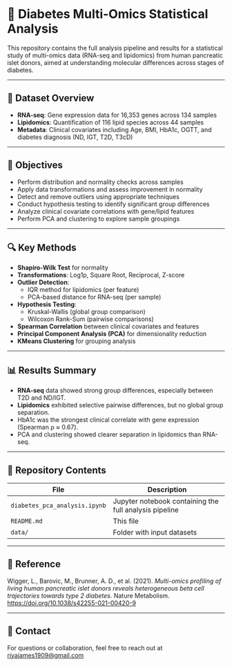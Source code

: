 # 🧪 Diabetes Multi-Omics Statistical Analysis

This repository contains the full analysis pipeline and results for a statistical study of multi-omics data (RNA-seq and lipidomics) from human pancreatic islet donors, aimed at understanding molecular differences across stages of diabetes.

---

## 📁 Dataset Overview

- **RNA-seq**: Gene expression data for 16,353 genes across 134 samples
- **Lipidomics**: Quantification of 116 lipid species across 44 samples
- **Metadata**: Clinical covariates including Age, BMI, HbA1c, OGTT, and diabetes diagnosis (ND, IGT, T2D, T3cD)

---

## 🎯 Objectives

- Perform distribution and normality checks across samples
- Apply data transformations and assess improvement in normality
- Detect and remove outliers using appropriate techniques
- Conduct hypothesis testing to identify significant group differences
- Analyze clinical covariate correlations with gene/lipid features
- Perform PCA and clustering to explore sample groupings

---

## 🔍 Key Methods

- **Shapiro-Wilk Test** for normality
- **Transformations**: Log1p, Square Root, Reciprocal, Z-score
- **Outlier Detection**:
  - IQR method for lipidomics (per feature)
  - PCA-based distance for RNA-seq (per sample)
- **Hypothesis Testing**:
  - Kruskal-Wallis (global group comparison)
  - Wilcoxon Rank-Sum (pairwise comparisons)
- **Spearman Correlation** between clinical covariates and features
- **Principal Component Analysis (PCA)** for dimensionality reduction
- **KMeans Clustering** for grouping analysis

---

## 📊 Results Summary

- **RNA-seq** data showed strong group differences, especially between T2D and ND/IGT.
- **Lipidomics** exhibited selective pairwise differences, but no global group separation.
- HbA1c was the strongest clinical correlate with gene expression (Spearman ρ ≈ 0.67).
- PCA and clustering showed clearer separation in lipidomics than RNA-seq.

---

## 📁 Repository Contents

| File | Description |
|------|-------------|
| `diabetes_pca_analysis.ipynb` | Jupyter notebook containing the full analysis pipeline |
| `README.md` | This file |
| `data/` | Folder with input datasets |


---

## 📘 Reference

Wigger, L., Barovic, M., Brunner, A. D., et al. (2021). *Multi-omics profiling of living human pancreatic islet donors reveals heterogeneous beta cell trajectories towards type 2 diabetes.* Nature Metabolism.  
https://doi.org/10.1038/s42255-021-00420-9


---

## 💬 Contact

For questions or collaboration, feel free to reach out at riyajames1909@gmail.com


